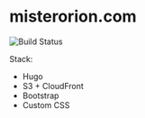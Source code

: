 # misterorion.com

![Build Status](https://codebuild.us-east-2.amazonaws.com/badges?uuid=eyJlbmNyeXB0ZWREYXRhIjoiRjVEdHFTTFJDNlZkY21UWHFIYm9mYjhWd3JodXBHc2tWNS9lcmNiTzZOa3RmR0lJK1JEalVWZXZRTUpCd0JRL3lkeEpHZmhwWHh2azRndTRaOHVOajF3PSIsIml2UGFyYW1ldGVyU3BlYyI6InpoM1RIc3pJV2lYUjhKZC8iLCJtYXRlcmlhbFNldFNlcmlhbCI6MX0%3D&branch=master)

Stack:

* Hugo
* S3 + CloudFront
* Bootstrap
* Custom CSS

<!--stackedit_data:
eyJoaXN0b3J5IjpbLTExODE3MDQ3NywtMjA4ODc4OTYzNCwyMD
I1NzM1NzUzLDIwNTgzMDgzMTgsLTE1ODg2NjI5NzYsODgyOTI0
Njc3LDE4MzU0MDA2MDgsOTA0MjQ1OTMsMTgyOTE5NTQ2OV19
-->
